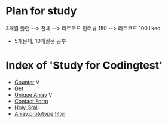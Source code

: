 # Plan for study

3개월 플랜 --> 전체 --> 리트코드 인터뷰 150 --> 리트코드 100 liked

- 5개문제, 10개질문 공부

# Index of 'Study for Codingtest'

- <a href="./counter.js">Counter</a> V
- <a href="./Get.js">Get</a>
- <a href="./Unique_Array.js">Unique Array</a> V
- <a href="./Contact_Form.js">Contact Form</a>
- <a href="./Holy_Grail.js">Holy Grail</a>
- <a href="./Array_prototype_filter.js">Array.prototype.filter</a>

